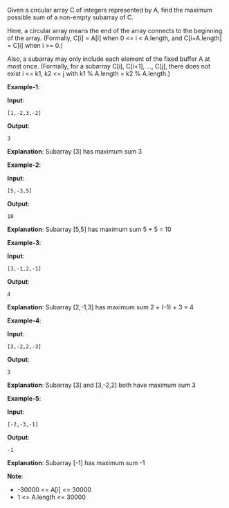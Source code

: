 Given a circular array C of integers represented by A, find the maximum possible sum of a non-empty subarray of C.

Here, a circular array means the end of the array connects to the beginning of the array.  (Formally, C[i] = A[i] when 0 <= i < A.length, and C[i+A.length] = C[i] when i >= 0.)

Also, a subarray may only include each element of the fixed buffer A at most once.  (Formally, for a subarray C[i], C[i+1], ..., C[j], there does not exist i <= k1, k2 <= j with k1 % A.length = k2 % A.length.)

**Example-1**:

**Input**: 

    [1,-2,3,-2]

**Output**: 

    3

**Explanation**: Subarray [3] has maximum sum 3

**Example-2**:

**Input**: 

    [5,-3,5]
    
**Output**: 

    10
    
**Explanation**: Subarray [5,5] has maximum sum 5 + 5 = 10

**Example-3**:

**Input**: 

    [3,-1,2,-1]

**Output**: 

    4

**Explanation**: Subarray [2,-1,3] has maximum sum 2 + (-1) + 3 = 4

**Example-4**:

**Input**: 

    [3,-2,2,-3]
    
**Output**: 

    3

**Explanation**: Subarray [3] and [3,-2,2] both have maximum sum 3

**Example-5**:

**Input**: 

    [-2,-3,-1]
    
**Output**: 

    -1

**Explanation**: Subarray [-1] has maximum sum -1
 
**Note**:

 * -30000 <= A[i] <= 30000
 * 1 <= A.length <= 30000
